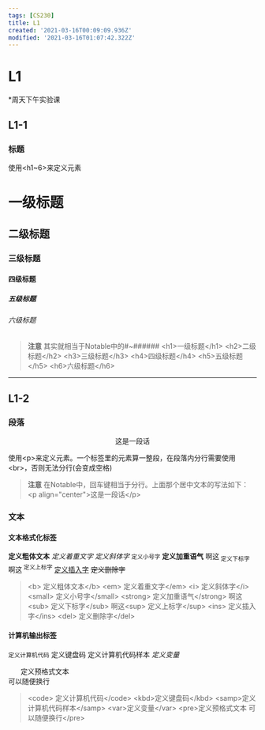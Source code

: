 ```yaml
---
tags: [CS230]
title: L1
created: '2021-03-16T00:09:09.936Z'
modified: '2021-03-16T01:07:42.322Z'
---
```


# L1
*周天下午实验课
## L1-1
### 标题
使用\<h1~6\>来定义元素
<h1>一级标题</h1>
<h2>二级标题</h2>
<h3>三级标题</h3>
<h4>四级标题</h4>
<h5>五级标题</h5>
<h6>六级标题</h6>

> **注意**
其实就相当于Notable中的#~######
\<h1\>一级标题\</h1\>
\<h2\>二级标题\</h2\>
\<h3\>三级标题\</h3\>
\<h4\>四级标题\</h4\>
\<h5\>五级标题\</h5\>
\<h6\>六级标题\</h6\>

<hr>

## L1-2
### 段落
<p align="center">这是一段话</p>

使用\<p\>来定义元素。一个标签里的元素算一整段，在段落内分行需要使用\<br\>，否则无法分行(会变成空格)

> **注意**
在Notable中，回车键相当于分行。上面那个居中文本的写法如下：
\<p align="center"\>这是一段话\</p\>

### 文本
#### 文本格式化标签
<b>	定义粗体文本</b>
<em>	定义着重文字</em>
<i>	定义斜体字</i>
<small>	定义小号字</small>
<strong>	定义加重语气</strong>
啊这<sub>	定义下标字</sub>
啊这<sup>	定义上标字</sup>
<ins>	定义插入字</ins>
<del>	定义删除字</del>
> \<b\>	定义粗体文本\</b\>
\<em\>	定义着重文字\</em\>
\<i\>	定义斜体字\</i\>
\<small\>	定义小号字\</small\>
\<strong\>	定义加重语气\</strong\>
啊这\<sub\>	定义下标字\</sub\>
啊这\<sup\>	定义上标字\</sup\>
\<ins\>	定义插入字\</ins\>
\<del\>	定义删除字\</del\>

#### 计算机输出标签
<code>定义计算机代码</code>
<kbd>	定义键盘码</kbd>
<samp>定义计算机代码样本</samp>
<var>	定义变量</var>
<pre>	定义预格式文本
可以随便换行</pre>

> \<code\>	定义计算机代码\</code\>
\<kbd\>定义键盘码\</kbd\>
\<samp\>定义计算机代码样本\</samp\>
\<var\>定义变量\</var\>
\<pre\>定义预格式文本
可以随便换行\</pre\>



